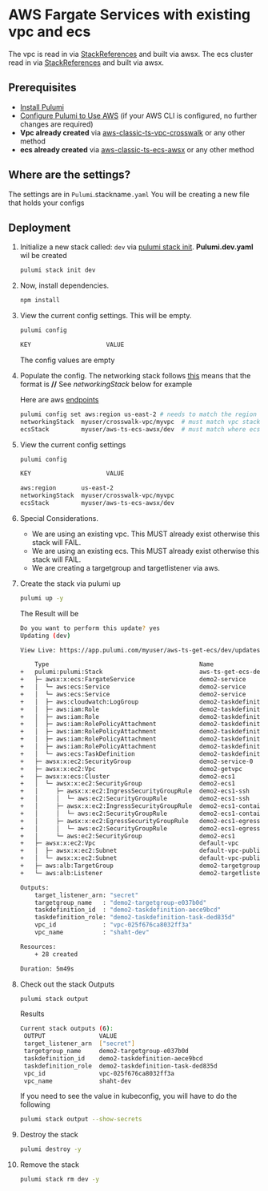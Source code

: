 
# AWS Fargate Services with existing vpc and ecs

The vpc is read in via [StackReferences](https://www.pulumi.com/docs/intro/concepts/stack/#stackreferences) and built via awsx.
The ecs cluster read in via [StackReferences](https://www.pulumi.com/docs/intro/concepts/stack/#stackreferences) and built via awsx.  

## Prerequisites

* [Install Pulumi](https://www.pulumi.com/docs/get-started/install/)
* [Configure Pulumi to Use AWS](https://www.pulumi.com/docs/intro/cloud-providers/aws/setup/) (if your AWS CLI is configured, no further changes are required)
* **Vpc already created** via [aws-classic-ts-vpc-crosswalk](https://github.com/tusharshahrs/pulumi-home/tree/main/aws-classic-ts-vpc-crosswalk) or any other method
* **ecs already created** via [aws-classic-ts-ecs-awsx](../aws-classic-ts-ecs-awsx/) or any other method

## Where are the settings?
 The settings are in `Pulumi`.stackname`.yaml`
 You will be creating a new file that holds your configs

## Deployment

1. Initialize a new stack called: `dev` via [pulumi stack init](https://www.pulumi.com/docs/reference/cli/pulumi_stack_init/).  **Pulumi.dev.yaml** wil be created
      ```bash
      pulumi stack init dev
      ```
1. Now, install dependencies.

   ```bash
   npm install
   ```

1. View the current config settings. This will be empty.
   ```bash
   pulumi config
   ```

   ```bash
   KEY                     VALUE
   ```
   The config values are empty

1. Populate the config. The networking stack follows [this](https://www.pulumi.com/docs/intro/concepts/stack/#stackreferences)
   means that the format is **<organization>/<project>/<stack>** See *networkingStack* below for example

   Here are aws [endpoints](https://docs.aws.amazon.com/general/latest/gr/rande.html)

    ```bash
    pulumi config set aws:region us-east-2 # needs to match the region where the vpc is stood up.
    networkingStack  myuser/crosswalk-vpc/myvpc  # must match vpc stack
    ecsStack         myuser/aws-ts-ecs-awsx/dev  # must match where ecs is created via awsx 

    ```

1. View the current config settings
    ```bash
    pulumi config
    ```

    ```bash
    KEY                     VALUE

    aws:region       us-east-2
    networkingStack  myuser/crosswalk-vpc/myvpc
    ecsStack         myuser/aws-ts-ecs-awsx/dev 
    ```

1. Special Considerations.  
   - We are using an existing vpc. This MUST already exist otherwise this stack will FAIL.
   - We are using an existing ecs. This MUST already exist otherwise this stack will FAIL.
   - We are creating a targetgroup and targetlistener via aws.  

1. Create the stack via pulumi up
    ```bash
    pulumi up -y
    ```

    The Result will be
    ```bash
    Do you want to perform this update? yes
    Updating (dev)

    View Live: https://app.pulumi.com/myuser/aws-ts-get-ecs/dev/updates/41

        Type                                          Name                                     Status       Info
    +   pulumi:pulumi:Stack                           aws-ts-get-ecs-dev                       creating...  read aws:ec2:Vpc demo2-getvpc
    +   ├─ awsx:x:ecs:FargateService                  demo2-service                            created      
    +   │  └─ aws:ecs:Service                         demo2-service                            creating     
    +   │  └─ aws:ecs:Service                         demo2-service                            creating.    
    +   │  ├─ aws:cloudwatch:LogGroup                 demo2-taskdefinition                     created     
    +   │  ├─ aws:iam:Role                            demo2-taskdefinition-task                created     
    +   │  ├─ aws:iam:Role                            demo2-taskdefinition-execution           created     
    +   │  ├─ aws:iam:RolePolicyAttachment            demo2-taskdefinition-task-0cbb1731       created     
    +   │  ├─ aws:iam:RolePolicyAttachment            demo2-taskdefinition-task-b5aeb6b6       created     
    +   │  ├─ aws:iam:RolePolicyAttachment            demo2-taskdefinition-execution-9a42f520  created     
    +   │  ├─ aws:iam:RolePolicyAttachment            demo2-taskdefinition-execution-58ed699a  created     
    +   │  └─ aws:ecs:TaskDefinition                  demo2-taskdefinition                     created     
    +   ├─ awsx:x:ec2:SecurityGroup                   demo2-service-0                          created     
    +   ├─ awsx:x:ec2:Vpc                             demo2-getvpc                             created     
    +   ├─ awsx:x:ecs:Cluster                         demo2-ecs1                               created     
    +   │  └─ awsx:x:ec2:SecurityGroup                demo2-ecs1                               created     
    +   │     ├─ awsx:x:ec2:IngressSecurityGroupRule  demo2-ecs1-ssh                           created     
    +   │     │  └─ aws:ec2:SecurityGroupRule         demo2-ecs1-ssh                           created     
    +   │     ├─ awsx:x:ec2:IngressSecurityGroupRule  demo2-ecs1-containers                    created     
    +   │     │  └─ aws:ec2:SecurityGroupRule         demo2-ecs1-containers                    created     
    +   │     ├─ awsx:x:ec2:EgressSecurityGroupRule   demo2-ecs1-egress                        created     
    +   │     │  └─ aws:ec2:SecurityGroupRule         demo2-ecs1-egress                        created     
    +   │     └─ aws:ec2:SecurityGroup                demo2-ecs1                               created     
    +   ├─ awsx:x:ec2:Vpc                             default-vpc                              created     
    +   │  ├─ awsx:x:ec2:Subnet                       default-vpc-public-0                     created     
    +   │  └─ awsx:x:ec2:Subnet                       default-vpc-public-1                     created     
    +   ├─ aws:alb:TargetGroup                        demo2-targetgroup                        created     
    +   └─ aws:alb:Listener                           demo2-targetlistener                     created     
    
    Outputs:
        target_listener_arn: "secret"
        targetgroup_name   : "demo2-targetgroup-e037b0d"
        taskdefinition_id  : "demo2-taskdefinition-aece9bcd"
        taskdefinition_role: "demo2-taskdefinition-task-ded835d"
        vpc_id             : "vpc-025f676ca8032ff3a"
        vpc_name           : "shaht-dev"

    Resources:
        + 28 created

    Duration: 5m49s

1. Check out the stack Outputs
   ```bash
   pulumi stack output
   ```

   Results
   ```bash
   Current stack outputs (6):
    OUTPUT               VALUE
    target_listener_arn  ["secret"]
    targetgroup_name     demo2-targetgroup-e037b0d
    taskdefinition_id    demo2-taskdefinition-aece9bcd
    taskdefinition_role  demo2-taskdefinition-task-ded835d
    vpc_id               vpc-025f676ca8032ff3a
    vpc_name             shaht-dev
   ```

   If you need to see the value in kubeconfig, you will have to do the following
   ```bash
   pulumi stack output --show-secrets
   ```

1. Destroy the stack
   ```bash
   pulumi destroy -y
   ```

1. Remove the stack
   ```bash
   pulumi stack rm dev -y
   ```